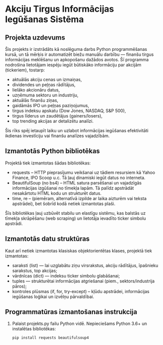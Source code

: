 # Akciju Tirgus Informācijas Iegūšanas Sistēma

## Projekta uzdevums

Šis projekts ir izstrādāts kā noslēguma darbs Python programmēšanas kursā, un tā mērķis ir automatizēt biežu manuālu darbību — finanšu tirgus informācijas meklēšanu un apkopošanu dažādos avotos. Šī programma nodrošina lietotājam iespēju iegūt būtiskāko informāciju par akcijām (tickeriem), tostarp:

- aktuālās akciju cenas un izmaiņas,
- dividendes un peļņas rādītājus,
- lielāko akcionāru datus,
- uzņēmuma sektoru un industriju,
- aktuālās finanšu ziņas,
- gaidāmās IPO un peļņas paziņojumus,
- tirgus indeksu apskatu (Dow Jones, NASDAQ, S&P 500),
- tirgus līderus un zaudētājus (gainers/losers),
- top trending akcijas ar detalizētu analīzi.

Šis rīks spēj ietaupīt laiku un uzlabot informācijas iegūšanas efektivitāti ikdienas investīciju vai finanšu analīzes vajadzībām.

## Izmantotās Python bibliotēkas

Projektā tiek izmantotas šādas bibliotēkas:

- requests – HTTP pieprasījumu veikšanai uz tādiem resursiem kā Yahoo Finance, IPO Scoop u.c. Tā ļauj dinamiski iegūt datus no interneta.
- BeautifulSoup (no bs4) – HTML satura parsēšanai un vajadzīgās informācijas izgūšanai no tīmekļa lapām. Tā palīdz apstrādāt nesakārtotu HTML kodu un strukturēt datus.
- time, re – (piemēram, alternatīvā izpilde ar laika aizturēm vai teksta apstrādei), bet šobrīd kodā netiek izmantotas plaši.

Šīs bibliotēkas ļauj uzbūvēt stabilu un elastīgu sistēmu, kas balstās uz tīmekļa skrāpēšanu (web scraping) un lietotāja ievadīto ticker simbolu apstrādi.

## Izmantotās datu struktūras

Kaut arī netiek izmantotas klasiskas objektorientētas klases, projektā tiek izmantotas:

- saraksti (list) — lai uzglabātu ziņu virsrakstus, akciju rādītājus, īpašnieku sarakstus, top akcijas;
- vārdnīcas (dict) — indeksu ticker simbolu glabāšanai;
- tuples — strukturētai informācijas atgriešanai (piem., sektors/industrija pāros);
- kontroles plūsmas (if, for, try-except) – kļūdu apstrādei, informācijas iegūšanas loģikai un izvēlņu pārvaldībai.

## Programmatūras izmantošanas instrukcija

1. Palaist projekts.py failu Python vidē.
   Nepieciešams Python 3.6+ un instalētas bibliotēkas:
   ```bash
   pip install requests beautifulsoup4
